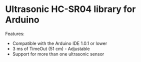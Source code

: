 Ultrasonic HC-SR04 library for Arduino
==================

Features:
 - Compatible with the Arduino IDE 1.0.1 or lower
 - 3 ms of TimeOut (51 cm) - Adjustable 
 - Support for more than one ultrasonic sensor

